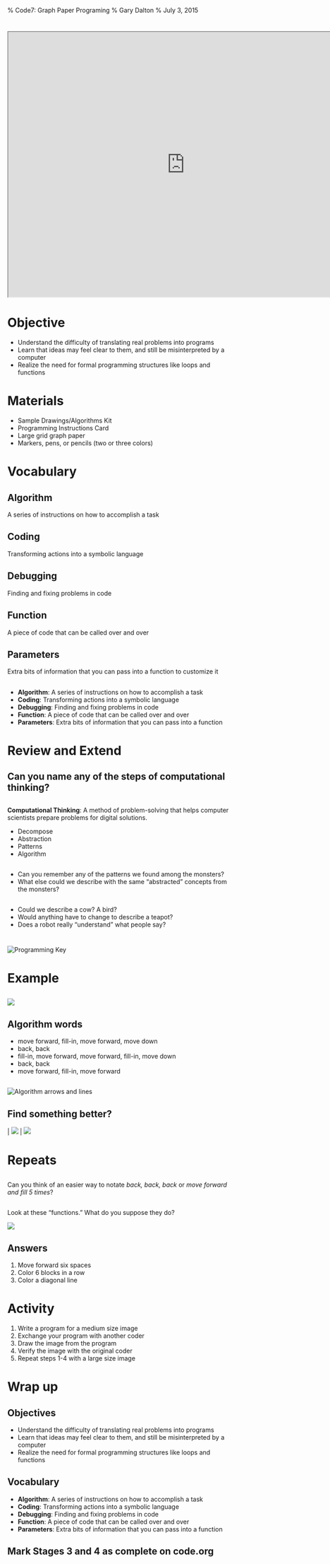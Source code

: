 % Code7: Graph Paper Programing
% Gary Dalton
% July 3, 2015

#

<iframe data-autoplay width="800" height="600" allowfullscreen src="http://www.youtube.com/embed/4e3fi_ls8CA"></iframe>

# Objective

-  Understand the difficulty of translating real problems into programs
- Learn that ideas may feel clear to them, and still be misinterpreted by
 a computer
- Realize the need for formal programming structures like loops and functions

# Materials

- Sample Drawings/Algorithms Kit
- Programming Instructions Card
- Large grid graph paper
- Markers, pens, or pencils (two or three colors)

# Vocabulary

## Algorithm

A series of instructions on how to accomplish a task

## Coding

Transforming actions into a symbolic language

## Debugging

Finding and fixing problems in code

## Function

A piece of code that can be called over and over

## Parameters

Extra bits of information that you can pass into a function to customize it

##

- **Algorithm**: A series of instructions on how to accomplish a task
- **Coding**: Transforming actions into a symbolic language
- **Debugging**: Finding and fixing problems in code
- **Function**: A piece of code that can be called over and over
- **Parameters**: Extra bits of information that you can pass into a function

# Review and Extend

## Can you name any of the steps of computational thinking?

##

**Computational Thinking**: A method of problem-solving that helps computer
scientists prepare problems for digital solutions.

- Decompose
- Abstraction
- Patterns
- Algorithm

##

- Can you remember any of the patterns we found among the monsters?
- What else could we describe with the same “abstracted” concepts from the
 monsters?

##

- Could we describe a cow? A bird?
- Would anything have to change to describe a teapot?
- Does a robot really “understand” what people say?

#

![Programming Key](images/stage5key.jpg)

# Example

##

![](images/stage5ex.jpg)

## Algorithm words

- move forward, fill-in, move forward, move down
- back, back
- fill-in, move forward, move forward, fill-in, move down
- back, back
- move forward, fill-in, move forward

##

![Algorithm arrows and lines](images/stage5excode.jpg)

## Find something better?

| ![](images/stage5ex.jpg) | ![](images/stage5excode.jpg)

# Repeats

##

Can you think of an easier way to notate _back, back, back_ or _move forward
and fill 5 times_?

##

Look at these “functions.” What do you suppose they do?

![](images/stage5repeats.jpg)

## Answers

1. Move forward six spaces
2. Color 6 blocks in a row
3. Color a diagonal line

# Activity

1. Write a program for a medium size image
2. Exchange your program with another coder
3. Draw the image from the program
4. Verify the image with the original coder
5. Repeat steps 1-4 with a large size image

# Wrap up

## Objectives

-  Understand the difficulty of translating real problems into programs
- Learn that ideas may feel clear to them, and still be misinterpreted by
 a computer
- Realize the need for formal programming structures like loops and functions

## Vocabulary

- **Algorithm**: A series of instructions on how to accomplish a task
- **Coding**: Transforming actions into a symbolic language
- **Debugging**: Finding and fixing problems in code
- **Function**: A piece of code that can be called over and over
- **Parameters**: Extra bits of information that you can pass into a function

## Mark Stages 3 and 4 as complete on code.org
